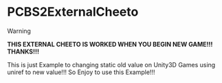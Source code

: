 # PCBS2ExternalCheeto

> [!WARNING]
> **THIS EXTERNAL CHEETO IS WORKED WHEN YOU BEGIN NEW GAME!!! THANKS!!!**

This is just Example to changing static old value on Unity3D Games using uniref to new value!!! So Enjoy to use this Example!!!
